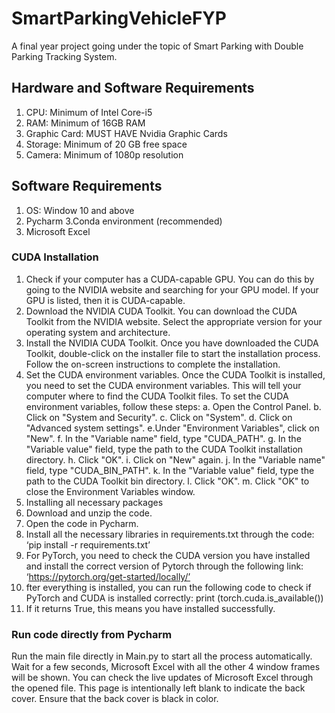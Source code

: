 # SmartParkingVehicleFYP
 A final year project going under the topic of Smart Parking with Double Parking Tracking System.
 
## Hardware and Software Requirements
1. CPU: Minimum of Intel Core-i5
2. RAM: Minimum of 16GB RAM
3. Graphic Card:  MUST HAVE Nvidia Graphic Cards
4. Storage: Minimum of 20 GB free space
5. Camera: Minimum of 1080p resolution
## Software Requirements
1. OS: Window 10 and above
2. Pycharm
3.Conda environment (recommended)
4. Microsoft Excel

### CUDA Installation
1. Check if your computer has a CUDA-capable GPU. You can do this by going to the NVIDIA website and searching for your GPU model. If your GPU is listed, then it is CUDA-capable.
2. Download the NVIDIA CUDA Toolkit. You can download the CUDA Toolkit from the NVIDIA website. Select the appropriate version for your operating system and architecture.
3. Install the NVIDIA CUDA Toolkit. Once you have downloaded the CUDA Toolkit, double-click on the installer file to start the installation process. Follow the on-screen instructions to complete the installation.
4. Set the CUDA environment variables. Once the CUDA Toolkit is installed, you need to set the CUDA environment variables. This will tell your computer where to find the CUDA Toolkit files. To set the CUDA environment variables, follow these steps:
a. Open the Control Panel.
b. Click on "System and Security".
c. Click on "System".
d. Click on "Advanced system settings".
e.Under "Environment Variables", click on "New".
f. In the "Variable name" field, type "CUDA_PATH".
g. In the "Variable value" field, type the path to the CUDA Toolkit installation directory.
h. Click "OK".
i. Click on "New" again.
j. In the "Variable name" field, type "CUDA_BIN_PATH".
k. In the "Variable value" field, type the path to the CUDA Toolkit bin directory.
l. Click "OK".
m. Click "OK" to close the Environment Variables window.
6. Installing all necessary packages
7. Download and unzip the code.
8. Open the code in Pycharm.
9. Install all the necessary libraries in requirements.txt through the code:
   ‘pip install -r requirements.txt’
10. For PyTorch, you need to check the CUDA version you have installed and install the correct version of Pytorch through the following link:
   ‘https://pytorch.org/get-started/locally/’
11. fter everything is installed, you can run the following code to check if PyTorch and CUDA is installed correctly:
    print (torch.cuda.is_available()) 
12. If it returns True, this means you have installed successfully.

### Run code directly from Pycharm

Run the main file directly in Main.py to start all the process automatically.
Wait for a few seconds, Microsoft Excel with all the other 4 window frames will be  shown.
You can check the live updates of Microsoft Excel through the opened file.
This page is intentionally left blank to indicate the back cover. Ensure that the back cover is black in color.
